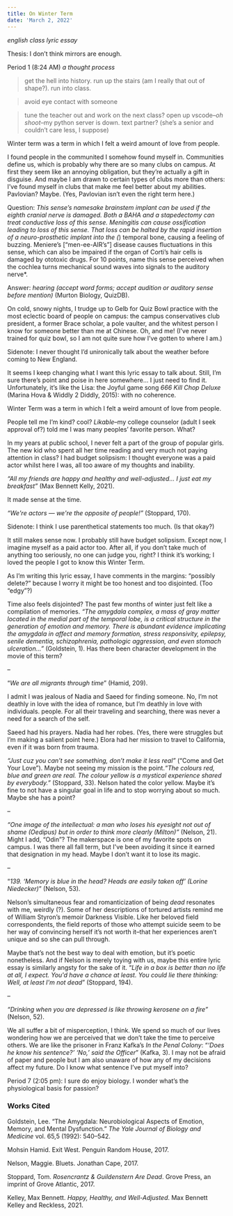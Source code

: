 ```yaml
---
title: On Winter Term
date: 'March 2, 2022'
---
```


*english class lyric essay*

Thesis: I don’t think mirrors are enough.

Period 1 (8:24 AM) *a thought process*

> get the hell into history. run up the stairs (am I really that out of shape?). run into class.

> avoid eye contact with someone

> tune the teacher out and work on the next class? open up vscode–*oh shoot*–my python server is down. text partner? (she’s a senior and couldn’t care less, I suppose)

Winter term was a term in which I felt a weird amount of love from people.

I found people in the communited I somehow found myself in. Communities define us, which is probably why there are so many clubs on campus. At first they seem like an annoying obligation, but they’re actually a gift in disguise. And maybe I am drawn to certain types of clubs more than others: I’ve found myself in clubs that make me feel better about my abilities. Pavlovian? Maybe. (Yes, Pavlovian isn’t even the right term here.)

Question: *This sense’s namesake brainstem implant can be used if the eighth cranial nerve is damaged. Both a BAHA and a stapedectomy can treat conductive loss of this sense. Meningitis can cause ossification leading to loss of this sense. That loss can be halted by the rapid insertion of a neuro-prosthetic implant into the (*) temporal bone, causing a feeling of buzzing. Meniere’s [“men-ee-AIR’s”] disease causes fluctuations in this sense, which can also be impaired if the organ of Corti’s hair cells is damaged by ototoxic drugs. For 10 points, name this sense perceived when the cochlea turns mechanical sound waves into signals to the auditory nerve*.

Answer: *hearing (accept word forms; accept audition or auditory sense before mention)* (Murton Biology, QuizDB).

On cold, snowy nights, I trudge up to Gelb for Quiz Bowl practice with the most eclectic board of people on campus: the campus conservatives club president, a former Brace scholar, a pole vaulter, and the whitest person I know for someone better than me at Chinese. Oh, and me! (I’ve never trained for quiz bowl, so I am not quite sure how I’ve gotten to where I am.)

Sidenote: I never thought I’d unironically talk about the weather before coming to New England.

It seems I keep changing what I want this lyric essay to talk about. Still, I’m sure there’s point and poise in here somewhere… I just need to find it. Unfortunately, it’s like the Lisa: the Joyful game song *666 Kill Chop Deluxe* (Marina Hova & Widdly 2 Diddly, 2015): with no coherence.

Winter Term was a term in which I felt a weird amount of love from people.

People tell me I’m kind? cool? *Likable*–my college counselor (adult I seek approval of?) told me I was many peoples’ favorite person. What?

In my years at public school, I never felt a part of the group of popular girls. The new kid who spent all her time reading and very much not paying attention in class? I had budget solipsism: I thought everyone was a paid actor whilst here I was, all too aware of my thoughts and inability.

*“All my friends are happy and healthy and well-adjusted… I just eat my breakfast”* (Max Bennett Kelly, 2021).

It made sense at the time.

*“We're actors — we're the opposite of people!”* (Stoppard, 170).

Sidenote: I think I use parenthetical statements too much. (Is that okay?)

It still makes sense now. I probably still have budget solipsism. Except now, I imagine myself as a paid actor too. After all, if you don’t take much of anything too seriously, no one can judge you, right? I think it’s working; I loved the people I got to know this Winter Term.

As I’m writing this lyric essay, I have comments in the margins: “possibly delete?” because I worry it might be too honest and too disjointed. (Too “edgy”?)

Time also feels disjointed? The past few months of winter just felt like a compilation of memories. *“The amygdala complex, a mass of gray matter located in the medial part of the temporal lobe, is a critical structure in the generation of emotion and memory. There is abundant evidence implicating the amygdala in affect and memory formation, stress responsivity, epilepsy, senile dementia, schizophrenia, pathologic aggression, and even stomach ulceration…”* (Goldstein, 1). Has there been character development in the movie of this term?

–

“*We are all migrants through time*” (Hamid, 209).

I admit I was jealous of Nadia and Saeed for finding someone. No, I’m not deathly in love with the idea of romance, but I’m deathly in love with individuals. people. For all their traveling and searching, there was never a need for a search of the self.

Saeed had his prayers. Nadia had her robes. (Yes, there were struggles but I’m making a salient point here.) Elora had her mission to travel to California, even if it was born from trauma.

*“Just cuz you can’t see something, don’t make it less real”* (“Come and Get Your Love”). Maybe not seeing my mission is the point.*“The colours red, blue and green are real. The colour yellow is a mystical experience shared by everybody.”* (Stoppard, 33). Nelson hated the color yellow. Maybe it’s fine to not have a singular goal in life and to stop worrying about so much. Maybe she has a point?

–

*“One image of the intellectual: a man who loses his eyesight not out of shame (Oedipus) but in order to think more clearly (Milton)”* (Nelson, 21). Might I add, “Odin”? The makerspace is one of my favorite spots on campus. I was there all fall term, but I've been avoiding it since it earned that designation in my head. Maybe I don’t want it to lose its magic.

–

“*139. ‘Memory is blue in the head? Heads are easily taken off’ (Lorine Niedecker)*” (Nelson, 53).

Nelson’s simultaneous fear and romanticization of being *dead* resonates with me, weirdly (?). Some of her descriptions of tortured artists remind me of William Styron’s memoir Darkness Visible. Like her beloved field correspondents, the field reports of those who attempt suicide seem to be her way of convincing herself it’s not worth it–that her experiences aren’t unique and so she can pull through.

Maybe that’s not the best way to deal with emotion, but it’s poetic nonetheless. And if Nelson is merely toying with us, maybe this entire lyric essay is similarly angsty for the sake of it. “*Life in a box is better than no life at all, I expect. You'd have a chance at least. You could lie there thinking: Well, at least I'm not dead*” (Stoppard, 194).

–

*“Drinking when you are depressed is like throwing kerosene on a fire”* (Nelson, 52).

We all suffer a bit of misperception, I think. We spend so much of our lives wondering how we are perceived that we don’t take the time to perceive others. We are like the prisoner in Franz Kafka’s *In the Penal Colony*: “*‘Does he know his sentence?’ ‘No,’ said the Officer*” (Kafka, 3). I may not be afraid of paper and people but I am also unaware of how any of my decisions affect my future. Do I know what sentence I’ve put myself into?

Period 7 (2:05 pm): I sure do enjoy biology. I wonder what’s the physiological basis for passion?

### Works Cited

Goldstein, Lee. “The Amygdala: Neurobiological Aspects of Emotion, Memory, and Mental Dysfunction.” *The Yale Journal of Biology and Medicine* vol. 65,5 (1992): 540–542.

Mohsin Hamid. Exit West. Penguin Random House, 2017.

Nelson, Maggie. Bluets. Jonathan Cape, 2017.

Stoppard, Tom. *Rosencrantz & Guildenstern Are Dead*. Grove Press, an imprint of Grove Atlantic, 2017.

Kelley, Max Bennett. *Happy, Healthy, and Well-Adjusted*. Max Bennett Kelley and Reckless, 2021.